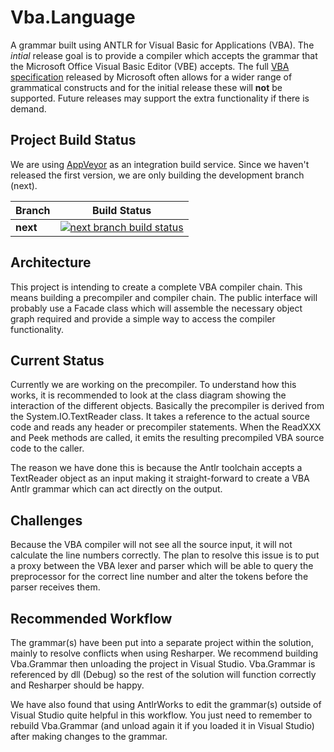 # Vba.Language
A grammar built using ANTLR for Visual Basic for Applications (VBA).  The *intial* release goal is to provide a compiler which accepts the grammar that the Microsoft Office Visual Basic Editor (VBE) accepts.  The full [VBA specification](https://msdn.microsoft.com/en-us/library/dd361851.aspx?f=255&MSPPError=-2147217396) released by Microsoft often allows for a wider range of grammatical constructs and for the initial release these will **not** be supported.  Future releases may support the extra functionality if there is demand.

## Project Build Status
We are using [AppVeyor](http://www.appveyor.com/) as an integration build service.  Since we haven't released the first version, we are only building the development branch (next).

| Branch     | Build Status |
|------------|--------------|
| **next**   | [![next branch build status][nextBuildStatus]][nextBuild] |

[nextBuild]:https://ci.appveyor.com/project/rossknudsen/vba-language/branch/next
[nextBuildStatus]:https://ci.appveyor.com/api/projects/status/xcqyvo5q3267fwsl/branch/next?svg=true

## Architecture
This project is intending to create a complete VBA compiler chain.  This means building a precompiler and compiler chain.  The public interface will probably use a Facade class which will assemble the necessary object graph required and provide a simple way to access the compiler functionality.

## Current Status
Currently we are working on the precompiler.  To understand how this works, it is recommended to look at the class diagram showing the interaction of the different objects.  Basically the precompiler is derived from the System.IO.TextReader class.  It takes a reference to the actual source code and reads any header or precompiler statements.  When the ReadXXX and Peek methods are called, it emits the resulting precompiled VBA source code to the caller.

The reason we have done this is because the Antlr toolchain accepts a TextReader object as an input making it straight-forward to create a VBA Antlr grammar which can act directly on the output.

## Challenges
Because the VBA compiler will not see all the source input, it will not calculate the line numbers correctly.  The plan to resolve this issue is to put a proxy between the VBA lexer and parser which will be able to query the preprocessor for the correct line number and alter the tokens before the parser receives them.

## Recommended Workflow
The grammar(s) have been put into a separate project within the solution, mainly to resolve conflicts when using Resharper.  We recommend building Vba.Grammar then unloading the project in Visual Studio.  Vba.Grammar is referenced by dll (Debug) so the rest of the solution will function correctly and Resharper should be happy.

We have also found that using AntlrWorks to edit the grammar(s) outside of Visual Studio quite helpful in this workflow.  You just need to remember to rebuild Vba.Grammar (and unload again it if you loaded it in Visual Studio) after making changes to the grammar.
